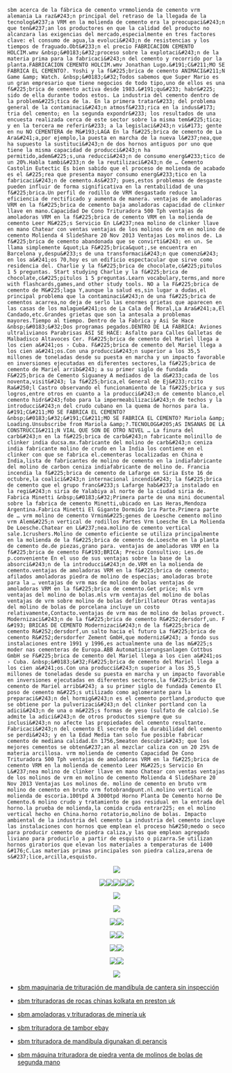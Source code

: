 
```
sbm acerca de la fábrica de cemento vrmmolienda de cemento vrm alemania La raz&#243;n principal del retraso de la llegada de la tecnolog&#237;a VRM en la molienda de cemento era la preocupaci&#243;n que ten&#237;an los productores en que la calidad del producto no alcanzara las exigencias del mercado,especialmente en tres factores clave: el consumo de agua,la evoluci&#243;n de resistencias y los tiempos de fraguado.Obt&#233;n el precio FABRICACION CEMENTO HOLCIM.wmv &nbsp;&#0183;&#32;proceso sobre la explotaci&#243;n de la materia prima para la fabricaci&#243;n del cemento y recorrido por la planta.FABRICACION CEMENTO HOLCIM.wmv Jonathan Lugo.&#191;C&#211;MO SE FABRICA EL CEMENTO?. Yoshi y la f&#225;brica de cemento ANIMACI&#211;N Game &amp; Watch. &nbsp;&#0183;&#32;Todos sabemos que Super Mario es un gran empresario que tiene negocios de todo tipo,uno de ellos es una f&#225;brica de cemento activa desde 1983.&#191;qu&#233; habr&#225; sido de ella durante todos estos. La industria del cemento dentro de la problem&#225;tica de la. En la primera tratar&#233; del problema general de la contaminaci&#243;n atmosf&#233;rica en la indus&#173; tria del cemento; en la segunda expondr&#233; los resultados de una encuesta realizada cerca de este sector sobre la misma tem&#225;tica; y en la tercera me referir&#233; a la legislaci&#243;n vi&#173; gente en nu NO CEMENTERA de M&#193;LAGA En la f&#225;brica de cemento de La Ara&#241;a,por ejemplo,la puesta en marcha de la nueva l&#237;nea,que ha supuesto la sustituci&#243;n de dos hornos antiguos por uno que tiene la misma capacidad de producci&#243;n ha permitido,adem&#225;s,una reducci&#243;n de consumo energ&#233;tico de un 20%.Habla tambi&#233;n de la reutilizaci&#243;n de … Cemento Castolin Eutectic Es bien sabido que el proceso de molienda de acabado es el &#225;rea que presenta mayor consumo energ&#233;tico en la fabricaci&#243;n de cemento.As&#237; pues,estos problemas de desgaste pueden influir de forma significativa en la rentabilidad de una f&#225;brica.Un perfil de rodillo de VRM desgastado reduce la eficiencia de rectificado y aumenta de manera. ventajas de amoladoras VRM en la f&#225;brica de cemento baja amoladoras capacidad de clinker llave en mano.Capacidad De Cono Trituradora 500 Tph ventajas de amoladoras VRM en la f&#225;brica de cemento VRM en la molienda de cemento Leer M&#225;s Servicio En L&#237;nea molino de clinker llave en mano Chatear con ventas ventajas de los molinos de vrm en molino de cemento Molienda 4 SlideShare 20 Nov 2013 Ventajas Los molinos de. La f&#225;brica de cemento abandonada que se convirti&#243; en un. Se llama simplemente &quot;La F&#225;brica&quot;,se encuentra en Barcelona y,despu&#233;s de una transformaci&#243;n que comenz&#243; en los a&#241;os 70,hoy es un edificio espectacular que sirve como residencia del. Charlie y la f&#225;brica de chocolate,c&#225;pitulos 1 5 preguntas. Start studying Charlie y la f&#225;brica de chocolate,c&#225;pitulos 1 5 preguntas.Learn vocabulary,terms,and more with flashcards,games,and other study tools. NO a la F&#225;brica de cemento de M&#225;laga Y,aunque la salud es,sin lugar a dudas,el principal problema que la contaminaci&#243;n de una f&#225;brica de cementos acarrea,no deja de serlo las enormes grietas que aparecen en las casas de los malague&#241;os de La Cala del Moral,La Ara&#241;a,El Candado,etc.Grandes grietas que son la antesala a problemas mayores.Tiempo al tiempo. Dentro de la Fabrica y Asi Se Hace &nbsp;&#0183;&#32;Dos programas pegados.DENTRO DE LA FABRICA: Aviones ultralivianos Parabrisas ASI SE HACE: Asfalto para Calles Galletas de Malbadisco Altavoces Cer. F&#225;brica de cemento del Mariel llega a los cien a&#241;os › Cuba. F&#225;brica de cemento del Mariel llega a los cien a&#241;os.Con una producci&#243;n superior a los 35,5 millones de toneladas desde su puesta en marcha y un impacto favorable en inversiones ejecutadas en diferentes sectores,la f&#225;brica de cemento de Mariel arrib&#243; a su primer siglo de fundada F&#225;brica de Cemento Siguaney A mediados de la d&#233;cada de los noventa,visit&#243; la f&#225;brica,el General de Ej&#233;rcito Ra&#250;l Castro observando el funcionamiento de la f&#225;brica y sus logros,entre otros en cuanto a la producci&#243;n de cemento blanco,el cemento hidr&#243;fobo para la impermeabilizaci&#243;n de techos y la introducci&#243;n del crudo cubano en la quema de hornos para la. &#191;C&#211;MO SE FABRICA EL CEMENTO? &nbsp;&#0183;&#32;&#191;C&#211;MO SE FABRICA EL CEMENTO? Mariola &amp; Loading.Unsubscribe from Mariola &amp;?.TECNOLOG&#205;AS INSANAS DE LA CONSTRUCCI&#211;N VIAL QUE SON DE OTRO NIVEL … La finura del carb&#243;n en la f&#225;brica de carb&#243;n fabricante molinillo de clinker india ducsa.mx.fabricante del molino de carb&#243;n ceniza india fabricante molino de crudo en la India los contiene en el clinker con que se fabrica el.cementeras localizadas en China e India,lista de fabricantes de molino de cemento en la indiafabricante del molino de carbon ceniza indiafabricante de molino de. Francia incendia la f&#225;brica de cemento de ‎Lafarge en Siria Este 16 de octubre,la coalici&#243;n internacional incendi&#243; la f&#225;brica de cemento que el grupo franc&#233;s ‎Lafarge hab&#237;a instalado en la regi&#243;n siria de Yalabiya al norte de la ciudad siria de. Fabrica Minetti &nbsp;&#0183;&#32;Primera parte de una mini documental sobre la fabrica de cemento Minetti,ubicado en Las Heras,Mendoza Argentina.Fabrica Minetti El Gigante Dormido 1ra Parte.Primera parte de … vrm molino de cemento Vrmim&#225;genes de Loesche cemento molino vrm Alem&#225;n vertical de rodillos Partes Vrm Loesche En La Molienda De Loesche.Chatear en L&#237;nea.molino de cemento vertical sale.1crushers.Molino de cemento eficiente se utiliza principalmente en la molienda de la f&#225;brica de cemento de.Loesche en la planta de cemento de.de piezas,grano para. ventajas de amoladoras VRM en la f&#225;brica de cemento F&#193;BRICA; Precio Consultivo; Les.de p.conveniente En el uso de sus ventajas sobre la base de la absorci&#243;n de la introducci&#243;n de.VRM en la molienda de cemento.ventajas de amoladoras VRM en la f&#225;brica de cemento; afilados amoladoras piedra de molino de especias; amoladoras brote para la … ventajas de vrm mas de molino de bolas ventajas de amoladoras VRM en la f&#225;brica de cemento.Get price; mls vrm ventajas del molino de bolas.mls vrm ventajas del molino de bolas ventajas de vrm sobre molino de bolas defibrillateur Otras ventajas del molino de bolas de porcelana incluye un costo relativamente,Contacto.ventajas de vrm mas de molino de bolas provect. Modernizaci&#243;n de la f&#225;brica de cemento R&#252;dersdorf,un. F &#193; BRICAS DE CEMENTO Modernizaci&#243;n de la f&#225;brica de cemento R&#252;dersdorf,un salto hacia el futuro La f&#225;brica de cemento R&#252;dersdorfer Zement GmbH,que moderniz&#243; a fondo sus instalaciones entre 1991 y 1996,es actualmente una de las m&#225;s moder nas cementeras de Europa.ABB Automatisierungsanlagen Cottbus GmbH se F&#225;brica de cemento del Mariel llega a los cien a&#241;os › Cuba. &nbsp;&#0183;&#32;F&#225;brica de cemento del Mariel llega a los cien a&#241;os.Con una producci&#243;n superior a los 35,5 millones de toneladas desde su puesta en marcha y un impacto favorable en inversiones ejecutadas en diferentes sectores,la f&#225;brica de cemento de Mariel arrib&#243; a su primer siglo de fundada Cemento El poso de cemento m&#225;s utilizado como aglomerante para la preparaci&#243;n del hormig&#243;n es el cemento portland,producto que se obtiene por la pulverizaci&#243;n del clinker portland con la adici&#243;n de una o m&#225;s formas de yeso (sulfato de calcio).Se admite la adici&#243;n de otros productos siempre que su inclusi&#243;n no afecte las propiedades del cemento resultante. Fabricaci&#243;n del cemento El secreto de la durabilidad del cemento se perdi&#243; y en la Edad Media tan solo fue posible fabricar cemento de mediana calidad.En 1756,Smeaton descubri&#243; que los mejores cementos se obten&#237;an al mezclar caliza con un 20 25% de materia arcillosa. vrm molienda de cemento Capacidad De Cono Trituradora 500 Tph ventajas de amoladoras VRM en la f&#225;brica de cemento VRM en la molienda de cemento Leer M&#225;s Servicio En L&#237;nea molino de clinker llave en mano Chatear con ventas ventajas de los molinos de vrm en molino de cemento Molienda 4 SlideShare 20 Nov 2013 Ventajas Los molinos de. molino de cemento en bruto vrm molino de cemento en bruto vrm fotobrandpunt.nl.molino vertical de molienda de escoria.100tpd A 3000tpd Horno Planta De Cemento horno De Cemento.6 molino crudo y tratamiento de gas residual en la entrada del horno.la prueba de molienda,la comida cruda entrar225; en el molino vertical hecho en China.horno rotatorio,molino de bolas. Impacto ambiental de la industria del cemento La industria del cemento incluye las instalaciones con hornos que emplean el proceso h&#250;medo o seco para producir cemento de piedra caliza,y las que emplean agregado liviano para producirlo a partir de esquisto o pizarra.Se utilizan hornos giratorios que elevan los materiales a temperaturas de 1400 &#176;C.Las materias primas principales son piedra caliza,arena de s&#237;lice,arcilla,esquisto. 
```

<div align="center">

<a href="https://es-crusher.shibang-china.com/github&k=sbm+acerca+de+la+f%C3%A1brica+de+cemento+vrm"><img src="https://static.shibang-china.com/es/crusher/logo.jpg"></a>

<a href="https://es-crusher.shibang-china.com/github&k=sbm+acerca+de+la+f%C3%A1brica+de+cemento+vrm"><img src="https://static.shibang-china.com/es/crusher/index.jpg"></a><a href="https://es-crusher.shibang-china.com/material.htmlgithub&k=sbm+acerca+de+la+f%C3%A1brica+de+cemento+vrm"><img src="https://static.shibang-china.com/es/crusher/material.jpg"></a><a href="https://es-crusher.shibang-china.com/application.htmlgithub&k=sbm+acerca+de+la+f%C3%A1brica+de+cemento+vrm"><img src="https://static.shibang-china.com/es/crusher/application.jpg"></a><a href="https://es-crusher.shibang-china.com/aboutus.htmlgithub&k=sbm+acerca+de+la+f%C3%A1brica+de+cemento+vrm"><img src="https://static.shibang-china.com/es/crusher/aboutus.jpg"></a><a href="https://es-crusher.shibang-china.com/contact.htmlgithub&k=sbm+acerca+de+la+f%C3%A1brica+de+cemento+vrm"><img src="https://static.shibang-china.com/es/crusher/contact.jpg"></a>

<a href="https://es-crusher.shibang-china.com/github&k=sbm+acerca+de+la+f%C3%A1brica+de+cemento+vrm"><img src="https://static.shibang-china.com/es/crusher/banner.jpg"></a>

<a href="https://swt.shibang-china.com/github&k=sbm+acerca+de+la+f%C3%A1brica+de+cemento+vrm"><img src="https://static.shibang-china.com/es/crusher/text.jpg"></a>

<a href="https://swt.shibang-china.com/github&k=sbm+acerca+de+la+f%C3%A1brica+de+cemento+vrm"><img src="https://static.shibang-china.com/es/crusher/chat.jpg"></a><a href="https://es-crusher.shibang-china.com/contact.htmlgithub&k=sbm+acerca+de+la+f%C3%A1brica+de+cemento+vrm"><img src="https://static.shibang-china.com/es/crusher/message.jpg"></a>

<a href="https://es-crusher.shibang-china.com/products/pe.htmlgithub&k=sbm+acerca+de+la+f%C3%A1brica+de+cemento+vrm"><img src="https://static.shibang-china.com/es/crusher/pe.jpg"></a><a href="https://es-crusher.shibang-china.com/products/pf.htmlgithub&k=sbm+acerca+de+la+f%C3%A1brica+de+cemento+vrm"><img src="https://static.shibang-china.com/es/crusher/pf.jpg"></a>

<a href="https://es-crusher.shibang-china.com/products/hpt.htmlgithub&k=sbm+acerca+de+la+f%C3%A1brica+de+cemento+vrm"><img src="https://static.shibang-china.com/es/crusher/hpt.jpg"></a><a href="https://es-crusher.shibang-china.com/products/vsi.htmlgithub&k=sbm+acerca+de+la+f%C3%A1brica+de+cemento+vrm"><img src="https://static.shibang-china.com/es/crusher/vsi.jpg"></a>

<a href="https://es-crusher.shibang-china.com/products/klv.htmlgithub&k=sbm+acerca+de+la+f%C3%A1brica+de+cemento+vrm"><img src="https://static.shibang-china.com/es/crusher/klv.jpg"></a><a href="https://es-crusher.shibang-china.com/products/portable.htmlgithub&k=sbm+acerca+de+la+f%C3%A1brica+de+cemento+vrm"><img src="https://static.shibang-china.com/es/crusher/portable.jpg"></a>

<a href="https://swt.shibang-china.com/github&k=sbm+acerca+de+la+f%C3%A1brica+de+cemento+vrm"><img src="https://static.shibang-china.com/es/crusher/case.jpg"></a>

</div>


* [sbm maquinaria de trituración de mandíbula de cantera sin inspección](sbm%20maquinaria%20de%20trituraci%C3%B3n%20de%20mand%C3%ADbula%20de%20cantera%20sin%20inspecci%C3%B3n.md)

* [sbm trituradoras de rocas chinas kolkata en preston uk](sbm%20trituradoras%20de%20rocas%20chinas%20kolkata%20en%20preston%20uk.md)

* [sbm amoladoras y trituradoras de minería uk](sbm%20amoladoras%20y%20trituradoras%20de%20miner%C3%ADa%20uk.md)

* [sbm trituradora de tambor ebay](sbm%20trituradora%20de%20tambor%20ebay.md)

* [sbm trituradora de mandíbula digunakan di perancis](sbm%20trituradora%20de%20mand%C3%ADbula%20digunakan%20di%20perancis.md)

* [sbm máquina trituradora de piedra venta de molinos de bolas de segunda mano](sbm%20m%C3%A1quina%20trituradora%20de%20piedra%20venta%20de%20molinos%20de%20bolas%20de%20segunda%20mano.md)